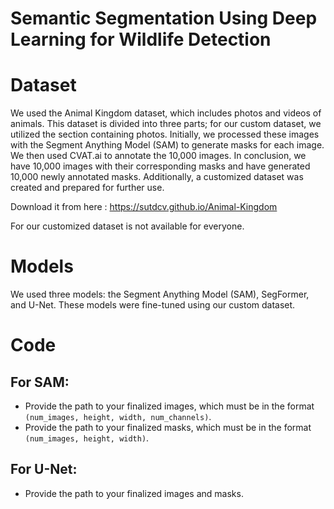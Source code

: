 # Semantic Segmentation Using Deep Learning for Wildlife Detection
# Dataset
We used the Animal Kingdom dataset, which includes photos and videos of animals. This dataset is divided into three parts; for our custom dataset, we utilized the section containing photos. Initially, we processed these images with the Segment Anything Model (SAM) to generate masks for each image. We then used CVAT.ai to annotate the 10,000 images. In conclusion, we have 10,000 images with their corresponding masks and have generated 10,000 newly annotated masks.
Additionally, a customized dataset was created and prepared for further use.

Download it from here : https://sutdcv.github.io/Animal-Kingdom

For our customized dataset is not available for everyone.

# Models
We used three models: the Segment Anything Model (SAM), SegFormer, and U-Net. These models were fine-tuned using our custom dataset.

# Code

## For SAM:
- Provide the path to your finalized images, which must be in the format `(num_images, height, width, num_channels)`.
- Provide the path to your finalized masks, which must be in the format `(num_images, height, width)`.

## For U-Net:
- Provide the path to your finalized images and masks.
